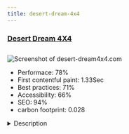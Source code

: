 ```yaml
---
title: desert-dream-4x4
---
```


<div style="height: 3rem">
  <a href="https://www.desert-dream4x4.com"><h3>Desert Dream 4X4</h3></a>
</div>
<img loading="lazy" src="/images/thumbs/desert-dream4x4.com.jpg" alt="Screenshot of desert-dream4x4.com" />
<ul>
  <li>Performace: 78%</li>
  <li>
    First contentful paint:
    1.33Sec
  </li>
  <li>Best practices: 71%</li>
  <li>Accessibility: 66%</li>
  <li>SEO: 94%</li>
  <li>carbon footprint: 0.028</li>
</ul>
<details>
  <summary>Description</summary>
  <p>Led by a very experienced young entrepreneur, Desert Dream 4x4 offers an intimate knowledge of the country, the people and, more importantly, the outstanding travel experiences that Morocco has to offer. Desert Dream 4x4 believe that you can only truly experience the best of this country on a guided tour, led by professional and passionate guides that can lead you to places of great interest but also on authentic journeys off the beaten path. Offering a highly skilled and dedicated team, travellers have the opportunity to gain a fantastic insight to the customs and lifestyles of the locals – with Desert Dream 4X4, you will plunge into a new and fascinating world.The website consists of JOOMLA!, extended with SobiPro to give structure to the offers. Both, the website template and the SobiPro templates have been made exclusively for the project. The setup is multilingual English / German. On the bottom of each page there is a contact form (Fox Contact).</p>
</details>


